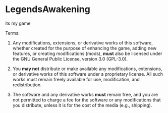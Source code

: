 # LegendsAwakening
its my game




Terms:

1. Any modifications, extensions, or derivative works of this software, whether created for the purpose of enhancing the game, adding new features, or creating modifications (mods), **must** also be licensed under the GNU General Public License, version 3.0 (GPL-3.0).

2. You **may not** distribute or make available any modifications, extensions, or derivative works of this software under a proprietary license. All such works must remain freely available for use, modification, and redistribution.

3. The software and any derivative works **must** remain free, and you are not permitted to charge a fee for the software or any modifications that you distribute, unless it is for the cost of the media (e.g., shipping).
